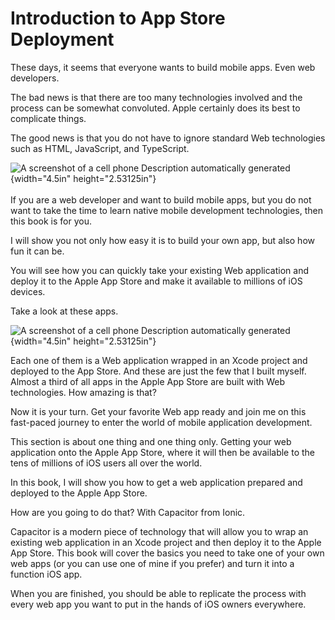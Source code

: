 # Introduction to App Store Deployment

These days, it seems that everyone wants to build mobile apps. Even web
developers.

The bad news is that there are too many technologies involved and the
process can be somewhat convoluted. Apple certainly does its best to
complicate things.

The good news is that you do not have to ignore standard Web
technologies such as HTML, JavaScript, and TypeScript.

![A screenshot of a cell phone Description automatically
generated](media/image20.png){width="4.5in" height="2.53125in"}\
\
If you are a web developer and want to build mobile apps, but you do not
want to take the time to learn native mobile development technologies,
then this book is for you.

I will show you not only how easy it is to build your own app, but also
how fun it can be.

You will see how you can quickly take your existing Web application and
deploy it to the Apple App Store and make it available to millions of
iOS devices.

Take a look at these apps.

![A screenshot of a cell phone Description automatically
generated](media/image21.png){width="4.5in" height="2.53125in"}

Each one of them is a Web application wrapped in an Xcode project and
deployed to the App Store. And these are just the few that I built
myself. Almost a third of all apps in the Apple App Store are built with
Web technologies. How amazing is that?

Now it is your turn. Get your favorite Web app ready and join me on this
fast-paced journey to enter the world of mobile application development.

This section is about one thing and one thing only. Getting your web
application onto the Apple App Store, where it will then be available to
the tens of millions of iOS users all over the world. 

In this book, I will show you how to get a web application prepared and
deployed to the Apple App Store.

How are you going to do that? With Capacitor from Ionic.

Capacitor is a modern piece of technology that will allow you to wrap an
existing web application in an Xcode project and then deploy it to the
Apple App Store. This book will cover the basics you need to take one of
your own web apps (or you can use one of mine if you prefer) and turn it
into a function iOS app. 

When you are finished, you should be able to replicate the process with
every web app you want to put in the hands of iOS owners everywhere.

